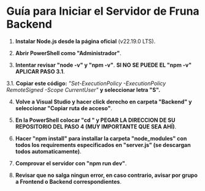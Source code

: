 # Guía para Iniciar el Servidor de **Fruna Backend**

1. **Instalar Node.js desde la página oficial** (v22.19.0 LTS).

2. **Abrir PowerShell como "Administrador"**.

3. **Intentar revisar "node -v" y "npm -v"**.
**SI NO SE PUEDE EL "npm -v" APLICAR PASO 3.1**.

3.1. **Copiar este código:**
*"Set-ExecutionPolicy -ExecutionPolicy RemoteSigned -Scope CurrentUser"*
**y seleccionar letra "S".**

4. **Volve a Visual Studio y hacer click derecho en carpeta "Backend" y seleccionar "Copiar ruta de acceso"**.

5. **En la PowerShell colocar "cd " y PEGAR LA DIRECCION DE SU REPOSITORIO DEL PASO 4 (MUY IMPORTANTE QUE SEA AHÍ)**.

6. **Hacer "npm install" para installar la carpeta "node_modules" con todos los requirements especificados en "server.js" (se descargan todos automaticamente)**.

7. **Comprovar el servidor con "npm run dev"**.

8. **Revisar que no salga ningun error, en caso contrario, avisar por grupo a Frontend o Backend correspondientes**.